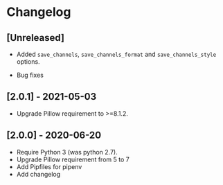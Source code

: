 # Changelog


## [Unreleased]

* Added `save_channels`, `save_channels_format` and `save_channels_style` options.

* Bug fixes


## [2.0.1] - 2021-05-03

* Upgrade Pillow requirement to >=8.1.2.


## [2.0.0] - 2020-06-20

* Require Python 3 (was python 2.7).
* Upgrade Pillow requirement from 5 to 7
* Add Pipfiles for pipenv
* Add changelog